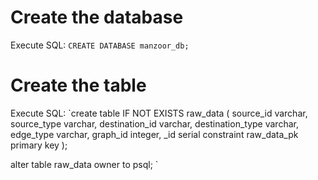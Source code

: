 # Create the database

Execute SQL: `CREATE DATABASE manzoor_db;`


# Create the table

Execute SQL: 
`create table IF NOT EXISTS raw_data
(
    source_id        varchar,
    source_type      varchar,
    destination_id   varchar,
    destination_type varchar,
    edge_type        varchar,
    graph_id         integer,
    _id              serial
        constraint raw_data_pk
            primary key
);

alter table raw_data
    owner to psql;
`





